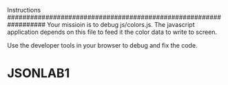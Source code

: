 Instructions
##################################################################
Your missioin is to debug js/colors.js. The javascript application depends on this file to feed it the color data to write to screen.

Use the developer tools in your browser to debug and fix the code.
# JSONLAB1
